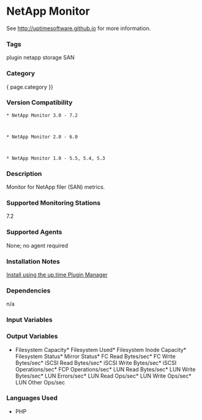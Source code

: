 # NetApp Monitor

See http://uptimesoftware.github.io for more information.

### Tags 
 plugin   netapp   storage   SAN  

### Category

{ page.category }}

### Version Compatibility


  
    * NetApp Monitor 3.0 - 7.2
  

  
    * NetApp Monitor 2.0 - 6.0
  

  
    * NetApp Monitor 1.0 - 5.5, 5.4, 5.3
  


### Description
Monitor for NetApp filer (SAN) metrics.


### Supported Monitoring Stations

7.2

### Supported Agents
None; no agent required

### Installation Notes
<p><a href="https://github.com/uptimesoftware/uptime-plugin-manager">Install using the up.time Plugin Manager</a></p>


### Dependencies
<p>n/a</p>


### Input Variables


### Output Variables

* Filesystem Capacity* Filesystem Used* Filesystem Inode Capacity* Filesystem Status* Mirror Status* FC Read Bytes/sec* FC Write Bytes/sec* iSCSI Read Bytes/sec* iSCSI Write Bytes/sec* iSCSI Operations/sec* FCP Operations/sec* LUN Read Bytes/sec* LUN Write Bytes/sec* LUN Errors/sec* LUN Read Ops/sec* LUN Write Ops/sec* LUN Other Ops/sec

### Languages Used
* PHP

